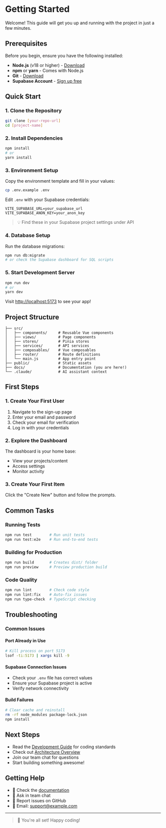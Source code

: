 # Getting Started

Welcome! This guide will get you up and running with the project in just a few minutes.

## Prerequisites

Before you begin, ensure you have the following installed:
- **Node.js** (v18 or higher) - [Download](https://nodejs.org/)
- **npm** or **yarn** - Comes with Node.js
- **Git** - [Download](https://git-scm.com/)
- **Supabase Account** - [Sign up free](https://supabase.com)

## Quick Start

### 1. Clone the Repository

```bash
git clone [your-repo-url]
cd [project-name]
```

### 2. Install Dependencies

```bash
npm install
# or
yarn install
```

### 3. Environment Setup

Copy the environment template and fill in your values:

```bash
cp .env.example .env
```

Edit `.env` with your Supabase credentials:
```env
VITE_SUPABASE_URL=your_supabase_url
VITE_SUPABASE_ANON_KEY=your_anon_key
```

> 💡 Find these in your Supabase project settings under API

### 4. Database Setup

Run the database migrations:

```bash
npm run db:migrate
# or check the Supabase dashboard for SQL scripts
```

### 5. Start Development Server

```bash
npm run dev
# or
yarn dev
```

Visit [http://localhost:5173](http://localhost:5173) to see your app!

## Project Structure

```
├── src/
│   ├── components/     # Reusable Vue components
│   ├── views/          # Page components
│   ├── stores/         # Pinia stores
│   ├── services/       # API services
│   ├── composables/    # Vue composables
│   ├── router/         # Route definitions
│   └── main.js         # App entry point
├── public/             # Static assets
├── docs/               # Documentation (you are here!)
└── .claude/            # AI assistant context
```

## First Steps

### 1. Create Your First User

1. Navigate to the sign-up page
2. Enter your email and password
3. Check your email for verification
4. Log in with your credentials

### 2. Explore the Dashboard

The dashboard is your home base:
- View your projects/content
- Access settings
- Monitor activity

### 3. Create Your First Item

Click the "Create New" button and follow the prompts.

## Common Tasks

### Running Tests
```bash
npm run test        # Run unit tests
npm run test:e2e    # Run end-to-end tests
```

### Building for Production
```bash
npm run build       # Creates dist/ folder
npm run preview     # Preview production build
```

### Code Quality
```bash
npm run lint        # Check code style
npm run lint:fix    # Auto-fix issues
npm run type-check  # TypeScript checking
```

## Troubleshooting

### Common Issues

#### Port Already in Use
```bash
# Kill process on port 5173
lsof -ti:5173 | xargs kill -9
```

#### Supabase Connection Issues
- Check your `.env` file has correct values
- Ensure your Supabase project is active
- Verify network connectivity

#### Build Failures
```bash
# Clear cache and reinstall
rm -rf node_modules package-lock.json
npm install
```

## Next Steps

- Read the [Development Guide](development.md) for coding standards
- Check out [Architecture Overview](../context/architecture.md)
- Join our team chat for questions
- Start building something awesome!

## Getting Help

- 📖 Check the [documentation](../README.md)
- 💬 Ask in team chat
- 🐛 Report issues on GitHub
- 📧 Email: support@example.com

---

> 🚀 You're all set! Happy coding!